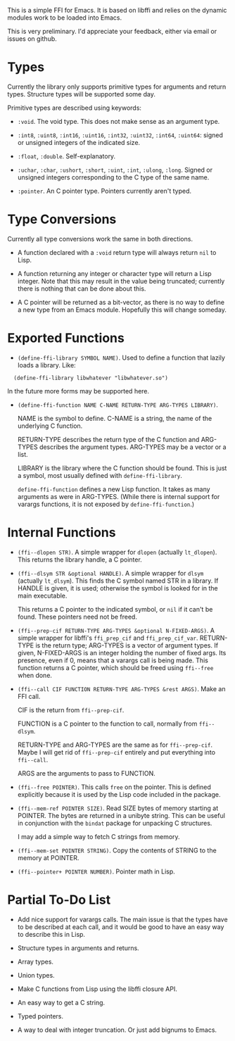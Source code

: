 This is a simple FFI for Emacs.  It is based on libffi and relies on
the dynamic modules work to be loaded into Emacs.

This is very preliminary.  I'd appreciate your feedback, either via
email or issues on github.

# Types

Currently the library only supports primitive types for arguments and
return types.  Structure types will be supported some day.

Primitive types are described using keywords:

* `:void`. The void type.  This does not make sense as an argument
  type.

* `:int8`, `:uint8`, `:int16`, `:uint16`, `:int32`, `:uint32`,
  `:int64`, `:uint64`: signed or unsigned integers of the indicated size.

* `:float`, `:double`.  Self-explanatory.

* `:uchar`, `:char`, `:ushort`, `:short`, `:uint`, `:int`, `:ulong`,
  `:long`.  Signed or unsigned integers corresponding to the C type of
  the same name.

* `:pointer`.  An C pointer type.  Pointers currently aren't typed.

# Type Conversions

Currently all type conversions work the same in both directions.

* A function declared with a `:void` return type will always return
  `nil` to Lisp.

* A function returning any integer or character type will return a
  Lisp integer.  Note that this may result in the value being
  truncated; currently there is nothing that can be done about this.

* A C pointer will be returned as a bit-vector, as there is no way to
  define a new type from an Emacs module.  Hopefully this will change
  someday.

# Exported Functions

* `(define-ffi-library SYMBOL NAME)`.  Used to define a function that
  lazily loads a library.  Like:

```
  (define-ffi-library libwhatever "libwhatever.so")
```

  In the future more forms may be supported here.

* `(define-ffi-function NAME C-NAME RETURN-TYPE ARG-TYPES LIBRARY)`.

  NAME is the symbol to define.  C-NAME is a string, the name of the
  underlying C function.

  RETURN-TYPE describes the return type of the C function and
  ARG-TYPES describes the argument types.  ARG-TYPES may be a vector
  or a list.

  LIBRARY is the library where the C function should be found.  This
  is just a symbol, most usually defined with `define-ffi-library`.

  `define-ffi-function` defines a new Lisp function.  It takes as many
  arguments as were in ARG-TYPES.  (While there is internal support
  for varargs functions, it is not exposed by `define-ffi-function`.)

# Internal Functions

* `(ffi--dlopen STR)`.  A simple wrapper for `dlopen` (actually
  `lt_dlopen`).  This returns the library handle, a C pointer.

* `(ffi--dlsym STR &optional HANDLE)`.  A simple wrapper for `dlsym`
  (actually `lt_dlsym`).  This finds the C symbol named STR in a
  library.  If HANDLE is given, it is used; otherwise the symbol is
  looked for in the main executable.

  This returns a C pointer to the indicated symbol, or `nil` if it
  can't be found.  These pointers need not be freed.

* `(ffi--prep-cif RETURN-TYPE ARG-TYPES &optional N-FIXED-ARGS)`.  A
  simple wrapper for libffi's `ffi_prep_cif` and `ffi_prep_cif_var`.
  RETURN-TYPE is the return type; ARG-TYPES is a vector of argument
  types.  If given, N-FIXED-ARGS is an integer holding the number of
  fixed args.  Its presence, even if 0, means that a varargs call is
  being made.  This function returns a C pointer, which should be
  freed using `ffi--free` when done.

* `(ffi--call CIF FUNCTION RETURN-TYPE ARG-TYPES &rest ARGS)`.  Make
  an FFI call.

  CIF is the return from `ffi--prep-cif`.

  FUNCTION is a C pointer to the function to call, normally from
  `ffi--dlsym`.

  RETURN-TYPE and ARG-TYPES are the same as for `ffi--prep-cif`.
  Maybe I will get rid of `ffi--prep-cif` entirely and put everything
  into `ffi--call`.

  ARGS are the arguments to pass to FUNCTION.

* `(ffi--free POINTER)`.  This calls `free` on the pointer.  This is
  defined explicitly because it is used by the Lisp code included in
  the package.

* `(ffi--mem-ref POINTER SIZE)`.  Read SIZE bytes of memory starting
  at POINTER.  The bytes are returned in a unibyte string.  This can
  be useful in conjunction with the `bindat` package for unpacking C
  structures.

  I may add a simple way to fetch C strings from memory.

* `(ffi--mem-set POINTER STRING)`.  Copy the contents of STRING to the
  memory at POINTER.

* `(ffi--pointer+ POINTER NUMBER)`.  Pointer math in Lisp.

# Partial To-Do List

* Add nice support for varargs calls.  The main issue is that the
  types have to be described at each call, and it would be good to
  have an easy way to describe this in Lisp.

* Structure types in arguments and returns.

* Array types.

* Union types.

* Make C functions from Lisp using the libffi closure API.

* An easy way to get a C string.

* Typed pointers.

* A way to deal with integer truncation.  Or just add bignums to
  Emacs.
